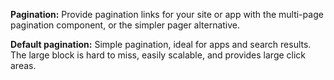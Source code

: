 **Pagination:**
Provide pagination links for your site or app with the multi-page pagination component, or the simpler pager alternative.

**Default pagination:**
Simple pagination, ideal for apps and search results. The large block is hard to miss, easily scalable, and provides large click areas.
